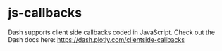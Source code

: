 # js-callbacks

Dash supports client side callbacks coded in JavaScript.
Check out the Dash docs here: https://dash.plotly.com/clientside-callbacks
